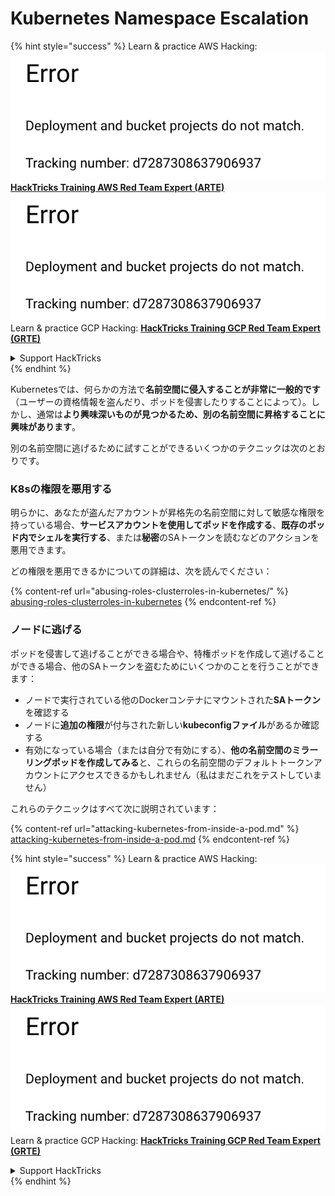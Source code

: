 # Kubernetes Namespace Escalation

{% hint style="success" %}
Learn & practice AWS Hacking:<img src="../../.gitbook/assets/image (1) (1).png" alt="" data-size="line">[**HackTricks Training AWS Red Team Expert (ARTE)**](https://training.hacktricks.xyz/courses/arte)<img src="../../.gitbook/assets/image (1) (1).png" alt="" data-size="line">\
Learn & practice GCP Hacking: <img src="../../.gitbook/assets/image (2).png" alt="" data-size="line">[**HackTricks Training GCP Red Team Expert (GRTE)**<img src="../../.gitbook/assets/image (2).png" alt="" data-size="line">](https://training.hacktricks.xyz/courses/grte)

<details>

<summary>Support HackTricks</summary>

* Check the [**subscription plans**](https://github.com/sponsors/carlospolop)!
* **Join the** 💬 [**Discord group**](https://discord.gg/hRep4RUj7f) or the [**telegram group**](https://t.me/peass) or **follow** us on **Twitter** 🐦 [**@hacktricks\_live**](https://twitter.com/hacktricks\_live)**.**
* **Share hacking tricks by submitting PRs to the** [**HackTricks**](https://github.com/carlospolop/hacktricks) and [**HackTricks Cloud**](https://github.com/carlospolop/hacktricks-cloud) github repos.

</details>
{% endhint %}

Kubernetesでは、何らかの方法で**名前空間に侵入することが非常に一般的です**（ユーザーの資格情報を盗んだり、ポッドを侵害したりすることによって）。しかし、通常は**より興味深いものが見つかるため、別の名前空間に昇格することに興味があります**。

別の名前空間に逃げるために試すことができるいくつかのテクニックは次のとおりです。

### K8sの権限を悪用する

明らかに、あなたが盗んだアカウントが昇格先の名前空間に対して敏感な権限を持っている場合、**サービスアカウントを使用してポッドを作成する**、**既存のポッド内でシェルを実行する**、または**秘密**のSAトークンを読むなどのアクションを悪用できます。

どの権限を悪用できるかについての詳細は、次を読んでください：

{% content-ref url="abusing-roles-clusterroles-in-kubernetes/" %}
[abusing-roles-clusterroles-in-kubernetes](abusing-roles-clusterroles-in-kubernetes/)
{% endcontent-ref %}

### ノードに逃げる

ポッドを侵害して逃げることができる場合や、特権ポッドを作成して逃げることができる場合、他のSAトークンを盗むためにいくつかのことを行うことができます：

* ノードで実行されている他のDockerコンテナにマウントされた**SAトークン**を確認する
* ノードに**追加の権限**が付与された新しい**kubeconfigファイル**があるか確認する
* 有効になっている場合（または自分で有効にする）、**他の名前空間のミラーリングポッドを作成してみる**と、これらの名前空間のデフォルトトークンアカウントにアクセスできるかもしれません（私はまだこれをテストしていません）

これらのテクニックはすべて次に説明されています：

{% content-ref url="attacking-kubernetes-from-inside-a-pod.md" %}
[attacking-kubernetes-from-inside-a-pod.md](attacking-kubernetes-from-inside-a-pod.md)
{% endcontent-ref %}

{% hint style="success" %}
Learn & practice AWS Hacking:<img src="../../.gitbook/assets/image (1) (1).png" alt="" data-size="line">[**HackTricks Training AWS Red Team Expert (ARTE)**](https://training.hacktricks.xyz/courses/arte)<img src="../../.gitbook/assets/image (1) (1).png" alt="" data-size="line">\
Learn & practice GCP Hacking: <img src="../../.gitbook/assets/image (2).png" alt="" data-size="line">[**HackTricks Training GCP Red Team Expert (GRTE)**<img src="../../.gitbook/assets/image (2).png" alt="" data-size="line">](https://training.hacktricks.xyz/courses/grte)

<details>

<summary>Support HackTricks</summary>

* Check the [**subscription plans**](https://github.com/sponsors/carlospolop)!
* **Join the** 💬 [**Discord group**](https://discord.gg/hRep4RUj7f) or the [**telegram group**](https://t.me/peass) or **follow** us on **Twitter** 🐦 [**@hacktricks\_live**](https://twitter.com/hacktricks\_live)**.**
* **Share hacking tricks by submitting PRs to the** [**HackTricks**](https://github.com/carlospolop/hacktricks) and [**HackTricks Cloud**](https://github.com/carlospolop/hacktricks-cloud) github repos.

</details>
{% endhint %}
